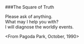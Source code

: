 ###The Square of Truth Please ask of anything.  What may I help you with?  I will diagnose the worldly events.   &lt;From Pagoda Park, October, 1990&gt;